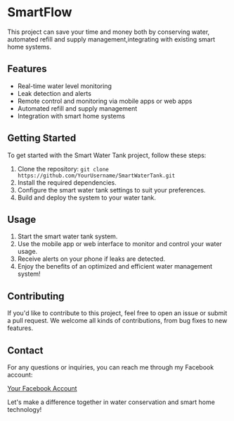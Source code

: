 # SmartFlow
This project can save your time and money both by conserving water, automated refill and supply management,integrating with existing smart home systems.

## Features
- Real-time water level monitoring
- Leak detection and alerts
- Remote control and monitoring via mobile apps or web apps
- Automated refill and supply management
- Integration with smart home systems

## Getting Started

To get started with the Smart Water Tank project, follow these steps:

1. Clone the repository: `git clone https://github.com/YourUsername/SmartWaterTank.git`
2. Install the required dependencies.
3. Configure the smart water tank settings to suit your preferences.
4. Build and deploy the system to your water tank.

## Usage

1. Start the smart water tank system.
2. Use the mobile app or web interface to monitor and control your water usage.
3. Receive alerts on your phone if leaks are detected.
4. Enjoy the benefits of an optimized and efficient water management system!

## Contributing

If you'd like to contribute to this project, feel free to open an issue or submit a pull request. We welcome all kinds of contributions, from bug fixes to new features.

## Contact

For any questions or inquiries, you can reach me through my Facebook account:

[Your Facebook Account](https://www.facebook.com/iamrakibulhasan/)

Let's make a difference together in water conservation and smart home technology!
